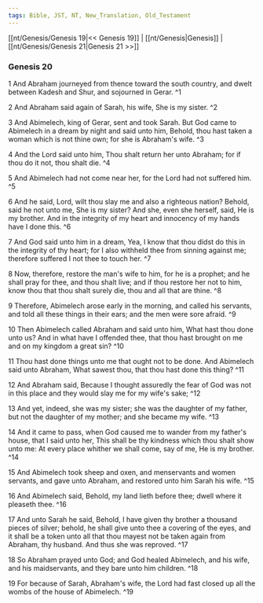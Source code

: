 ```yaml
---
tags: Bible, JST, NT, New_Translation, Old_Testament
---
```


[[nt/Genesis/Genesis 19|<< Genesis 19]] | [[nt/Genesis|Genesis]] | [[nt/Genesis/Genesis 21|Genesis 21 >>]]

### Genesis 20

1 And Abraham journeyed from thence toward the south country, and dwelt between Kadesh and Shur, and sojourned in Gerar.  ^1

2 And Abraham said again of Sarah, his wife, She is my sister.  ^2

3 And Abimelech, king of Gerar, sent and took Sarah. But God came to Abimelech in a dream by night and said unto him, Behold, thou hast taken a woman which is not thine own; for she is Abraham\'s wife.  ^3

4 And the Lord said unto him, Thou shalt return her unto Abraham; for if thou do it not, thou shalt die.  ^4

5 And Abimelech had not come near her, for the Lord had not suffered him.  ^5

6 And he said, Lord, wilt thou slay me and also a righteous nation? Behold, said he not unto me, She is my sister? And she, even she herself, said, He is my brother. And in the integrity of my heart and innocency of my hands have I done this.  ^6

7 And God said unto him in a dream, Yea, I know that thou didst do this in the integrity of thy heart; for I also withheld thee from sinning against me; therefore suffered I not thee to touch her.  ^7

8 Now, therefore, restore the man\'s wife to him, for he is a prophet; and he shall pray for thee, and thou shalt live; and if thou restore her not to him, know thou that thou shalt surely die, thou and all that are thine.  ^8

9 Therefore, Abimelech arose early in the morning, and called his servants, and told all these things in their ears; and the men were sore afraid.  ^9

10 Then Abimelech called Abraham and said unto him, What hast thou done unto us? And in what have I offended thee, that thou hast brought on me and on my kingdom a great sin?  ^10

11 Thou hast done things unto me that ought not to be done. And Abimelech said unto Abraham, What sawest thou, that thou hast done this thing?  ^11

12 And Abraham said, Because I thought assuredly the fear of God was not in this place and they would slay me for my wife\'s sake;  ^12

13 And yet, indeed, she was my sister; she was the daughter of my father, but not the daughter of my mother; and she became my wife.  ^13

14 And it came to pass, when God caused me to wander from my father\'s house, that I said unto her, This shall be thy kindness which thou shalt show unto me: At every place whither we shall come, say of me, He is my brother.  ^14

15 And Abimelech took sheep and oxen, and menservants and women servants, and gave unto Abraham, and restored unto him Sarah his wife.  ^15

16 And Abimelech said, Behold, my land lieth before thee; dwell where it pleaseth thee.  ^16

17 And unto Sarah he said, Behold, I have given thy brother a thousand pieces of silver; behold, he shall give unto thee a covering of the eyes, and it shall be a token unto all that thou mayest not be taken again from Abraham, thy husband. And thus she was reproved.  ^17

18 So Abraham prayed unto God; and God healed Abimelech, and his wife, and his maidservants, and they bare unto him children.  ^18

19 For because of Sarah, Abraham\'s wife, the Lord had fast closed up all the wombs of the house of Abimelech.  ^19

 
